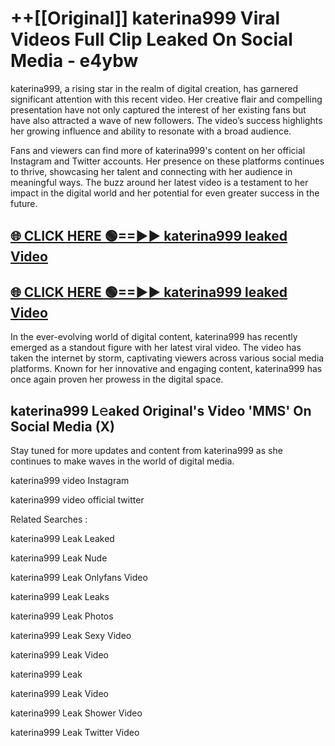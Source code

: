 # ++[[Original]] katerina999 Viral Videos Full Clip Leaked On Social Media - e4ybw<br>

katerina999, a rising star in the realm of digital creation, has garnered significant attention with this recent video. Her creative flair and compelling presentation have not only captured the interest of her existing fans but have also attracted a wave of new followers. The video’s success highlights her growing influence and ability to resonate with a broad audience.

Fans and viewers can find more of katerina999's content on her official Instagram and Twitter accounts. Her presence on these platforms continues to thrive, showcasing her talent and connecting with her audience in meaningful ways. The buzz around her latest video is a testament to her impact in the digital world and her potential for even greater success in the future.


## [🌐 CLICK HERE 🟢==►► katerina999 leaked Video ](https://onlyclips.site?title=katerina999&ref=git)

## [🌐 CLICK HERE 🟢==►► katerina999 leaked Video ](https://onlyclips.site?title=katerina999&ref=git)


In the ever-evolving world of digital content, katerina999 has recently emerged as a standout figure with her latest viral video. The video has taken the internet by storm, captivating viewers across various social media platforms. Known for her innovative and engaging content, katerina999 has once again proven her prowess in the digital space.



## katerina999 L𝚎aked Original's Video 'MMS' On Social Media (X)


Stay tuned for more updates and content from katerina999 as she continues to make waves in the world of digital media.

katerina999 video Instagram

katerina999 video official twitter


Related Searches :

katerina999 Leak Leaked

katerina999 Leak Nude

katerina999 Leak Onlyfans Video

katerina999 Leak Leaks

katerina999 Leak Photos

katerina999 Leak Sexy Video

katerina999 Leak Video

katerina999 Leak

katerina999 Leak Video

katerina999 Leak Shower Video

katerina999 Leak Twitter Video

